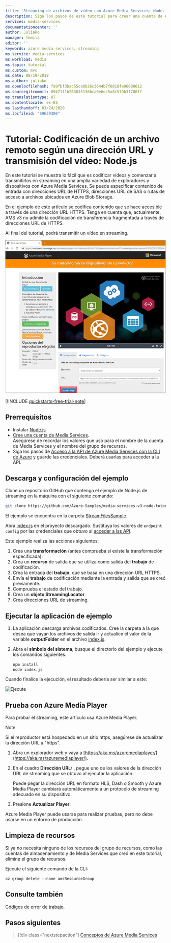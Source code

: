 ```yaml
---
title: 'Streaming de archivos de vídeo con Azure Media Services: Node.js | Microsoft Docs'
description: Siga los pasos de este tutorial para crear una cuenta de Azure Media Services, codificar un archivo y transmitirlo a Azure Media Player.
services: media-services
documentationcenter: ''
author: Juliako
manager: femila
editor: ''
keywords: azure media services, streaming
ms.service: media-services
ms.workload: media
ms.topic: tutorial
ms.custom: mvc
ms.date: 08/19/2019
ms.author: juliako
ms.openlocfilehash: fa9fbf3bac55ca0b26c3644b7f6818fa96088612
ms.sourcegitcommit: 0947111b263015136bca0e6ec5a8c570b3f700ff
ms.translationtype: HT
ms.contentlocale: es-ES
ms.lasthandoff: 03/24/2020
ms.locfileid: "69639386"
---
```

# <a name="tutorial-encode-a-remote-file-based-on-url-and-stream-the-video---nodejs"></a>Tutorial: Codificación de un archivo remoto según una dirección URL y transmisión del vídeo: Node.js

En este tutorial se muestra lo fácil que es codificar vídeos y comenzar a transmitirlos en streaming en una amplia variedad de exploradores y dispositivos con Azure Media Services. Se puede especificar contenido de entrada con direcciones URL de HTTPS, direcciones URL de SAS o rutas de acceso a archivos ubicados en Azure Blob Storage.

En el ejemplo de este artículo se codifica contenido que se hace accesible a través de una dirección URL HTTPS. Tenga en cuenta que, actualmente, AMS v3 no admite la codificación de transferencia fragmentada a través de direcciones URL de HTTPS.

Al final del tutorial, podrá transmitir un vídeo en streaming.  

![Reproducción del vídeo](./media/stream-files-nodejs-quickstart/final-video.png)

[!INCLUDE [quickstarts-free-trial-note](../../../includes/quickstarts-free-trial-note.md)]

## <a name="prerequisites"></a>Prerrequisitos

- Instalar [Node.js](https://nodejs.org/en/download/)
- [Cree una cuenta de Media Services](create-account-cli-how-to.md).<br/>Asegúrese de recordar los valores que usó para el nombre de la cuenta de Media Services y el nombre del grupo de recursos.
- Siga los pasos de [Acceso a la API de Azure Media Services con la CLI de Azure](access-api-cli-how-to.md) y guarde las credenciales. Deberá usarlas para acceder a la API.

## <a name="download-and-configure-the-sample"></a>Descarga y configuración del ejemplo

Clone un repositorio GitHub que contenga el ejemplo de Node.js de streaming en la máquina con el siguiente comando:  

 ```bash
 git clone https://github.com/Azure-Samples/media-services-v3-node-tutorials.git
 ```

El ejemplo se encuentra en la carpeta [StreamFilesSample](https://github.com/Azure-Samples/media-services-v3-node-tutorials/tree/master/AMSv3Samples/StreamFilesSample).

Abra [index.js](https://github.com/Azure-Samples/media-services-v3-node-tutorials/blob/master/AMSv3Samples/StreamFilesSample/index.js#L25) en el proyecto descargado. Sustituya los valores de `endpoint config` por las credenciales que obtuvo al [acceder a las API](access-api-cli-how-to.md).

Este ejemplo realiza las acciones siguientes:

1. Crea una **transformación** (antes comprueba si existe la transformación especificada). 
2. Crea un **recurso** de salida que se utiliza como salida del **trabajo** de codificación.
3. Crea la entrada del **trabajo**, que se basa en una dirección URL HTTPS.
4. Envía el **trabajo** de codificación mediante la entrada y salida que se creó previamente.
5. Comprueba el estado del trabajo.
6. Crea un **objeto StreamingLocator**.
7. Crea direcciones URL de streaming.

## <a name="run-the-sample-app"></a>Ejecutar la aplicación de ejemplo

1. La aplicación descarga archivos codificados. Cree la carpeta a la que desea que vayan los archivos de salida ir y actualice el valor de la variable **outputFolder** en el archivo [index.js](https://github.com/Azure-Samples/media-services-v3-node-tutorials/blob/master/AMSv3Samples/StreamFilesSample/index.js#L39).
1. Abra el **símbolo del sistema**, busque el directorio del ejemplo y ejecute los comandos siguientes.

    ```
    npm install 
    node index.js
    ```

Cuando finalice la ejecución, el resultado debería ser similar a este:

![Ejecute](./media/stream-files-nodejs-quickstart/run.png)

## <a name="test-with-azure-media-player"></a>Prueba con Azure Media Player

Para probar el streaming, este artículo usa Azure Media Player. 

> [!NOTE]
> Si el reproductor está hospedado en un sitio https, asegúrese de actualizar la dirección URL a "https".

1. Abra un explorador web y vaya a [https://aka.ms/azuremediaplayer/](https://aka.ms/azuremediaplayer/).
2. En el cuadro **Dirección URL:** , pegue uno de los valores de la dirección URL de streaming que se obtuvo al ejecutar la aplicación. 
 
     Puede pegar la dirección URL en formato HLS, Dash o Smooth y Azure Media Player cambiará automáticamente a un protocolo de streaming adecuado en su dispositivo.
3. Presione **Actualizar Player**.

Azure Media Player puede usarse para realizar pruebas, pero no debe usarse en un entorno de producción. 

## <a name="clean-up-resources"></a>Limpieza de recursos

Si ya no necesita ninguno de los recursos del grupo de recursos, como las cuentas de almacenamiento y de Media Services que creó en este tutorial, elimine el grupo de recursos.

Ejecute el siguiente comando de la CLI:

```azurecli
az group delete --name amsResourceGroup
```

## <a name="see-also"></a>Consulte también

[Códigos de error de trabajo](https://docs.microsoft.com/rest/api/media/jobs/get#joberrorcode).

## <a name="next-steps"></a>Pasos siguientes

> [!div class="nextstepaction"]
> [Conceptos de Azure Media Services](concepts-overview.md)
